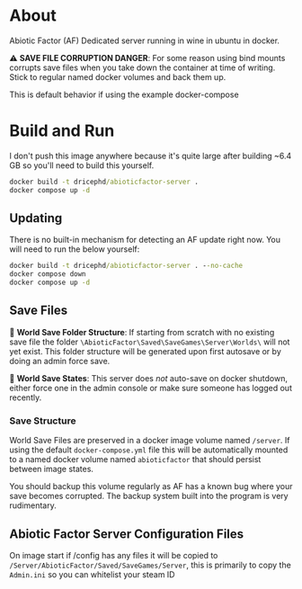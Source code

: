 # About

Abiotic Factor (AF) Dedicated server running in wine in ubuntu in docker.


⚠️ **SAVE FILE CORRUPTION DANGER**:
For some reason using bind mounts corrupts save files when you take down the container at time of writing. Stick to regular named docker volumes and back them up.

This is default behavior if using the example docker-compose

# Build and Run

I don't push this image anywhere because it's quite large after building ~6.4 GB so you'll need to build this yourself.

```cmd
docker build -t dricephd/abioticfactor-server .
docker compose up -d
```

## Updating

There is no built-in mechanism for detecting an AF update right now. You will need to run the below yourself:

```cmd
docker build -t dricephd/abioticfactor-server . --no-cache
docker compose down
docker compose up -d
```

## Save Files

📝 **World Save Folder Structure**: If starting from scratch with no existing save file the folder `\AbioticFactor\Saved\SaveGames\Server\Worlds\` will not yet exist. This folder structure will be generated upon first autosave or by doing an admin force save.

📝 **World Save States**: This server does *not* auto-save on docker shutdown, either force one in the admin console or make sure someone has logged out recently.

### Save Structure

World Save Files are preserved in a docker image volume named `/server`. 
If using the default `docker-compose.yml` file this will be automatically mounted to a named docker volume named `abioticfactor` that should persist between image states.

You should backup this volume regularly as AF has a known bug where your save becomes corrupted. The backup system built into the program is very rudimentary.

## Abiotic Factor Server Configuration Files

On image start if /config has any files it will be copied to `/Server/AbioticFactor/Saved/SaveGames/Server`, this is primarily to copy the `Admin.ini` so you can whitelist your steam ID